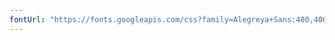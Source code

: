 ```yaml
---
fontUrl: "https://fonts.googleapis.com/css?family=Alegreya+Sans:400,400i,700|Source+Code+Pro:400,700"
---
```

